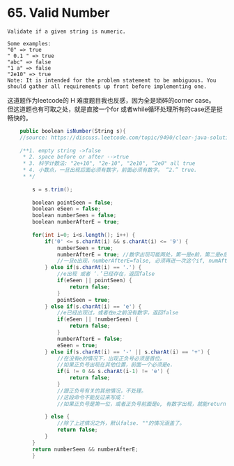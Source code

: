 # 65. Valid Number
	Validate if a given string is numeric.

	Some examples:
	"0" => true
	" 0.1 " => true
	"abc" => false
	"1 a" => false
	"2e10" => true
	Note: It is intended for the problem statement to be ambiguous. You should gather all requirements up front before implementing one.

这道题作为leetcode的 H 难度题目我也反感，因为全是琐碎的corner case。 <br />
但这道题也有可取之处，就是直接一个for 或者while循环处理所有的case还是挺畅快的。

```csharp
	public boolean isNumber(String s){
	//source: https://discuss.leetcode.com/topic/9490/clear-java-solution-with-ifs
		
	/**1. empty string ->false
	 * 2. space before or after -->true
	 * 3. 科学计数法: "2e+10", "2e-10", "2e10", “2e0" all true
	 * 4. 小数点，一旦出现后面必须有数字，前面必须有数字。 “2.” true. 
	 * */
		
		s = s.trim();
		
		boolean pointSeen = false;
	    boolean eSeen = false;
	    boolean numberSeen = false;
	    boolean numberAfterE = true; 
	    
	    for(int i=0; i<s.length(); i++) {
	        if('0' <= s.charAt(i) && s.charAt(i) <= '9') {
	            numberSeen = true;   
	            numberAfterE = true; //数字出现可能两处，第一是e前，第二是e后。
	            //一旦e出现，numberAfterE=false, 必须再进一次这个if, numAfterE才会设成true. 
	        } else if(s.charAt(i) == '.') {
	        	//e出现 或者 ‘.’已经存在，返回false
	            if(eSeen || pointSeen) {
	                return false;
	            }
	            pointSeen = true;
	        } else if(s.charAt(i) == 'e') {
	        	//e已经出现过，或者在e之前没有数字，返回false
	            if(eSeen || !numberSeen) {
	                return false;
	            }
	            numberAfterE = false; 
	            eSeen = true;
	        } else if(s.charAt(i) == '-' || s.charAt(i) == '+') {
	        	//在没有e的情况下，出现正负号必须是首位。
	        	//如果正负号出现在其他位置，前面一个必须是e. 
	            if(i != 0 && s.charAt(i-1) != 'e') {
	                return false;
	            }
	            //跟正负号有关的其他情况，不处理。
	            //这段命令不能反过来写成：
	            //如果正负号是第一位，或者正负号前面是e, 有数字出现，就能return true. 
	         
	        } else {
	        	//除了上述情况之外，默认false. ""的情况涵盖了。
	            return false;
	        }
	    }
	    return numberSeen && numberAfterE;
		}
```
